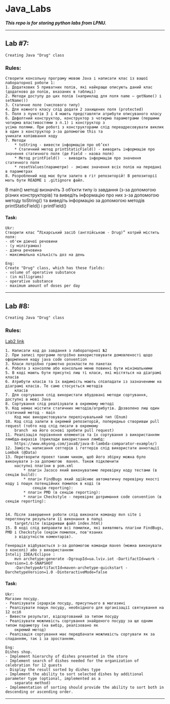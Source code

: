 # Java_Labs
***This repo is for storing python labs from LPNU.***
- - - -

## Lab #7: ##
    Creating Java "Drug" class

### Rules:
    Створити консольну програму мовою Java і написати клас із вашої лабораторної роботи 1:
    1. Додаткових 5 приватних полів, які найкраще описують даний клас (додатково до полів, вказаних в таблиці)
    2. Методи доступу до цих полів (наприклад для поля name – getName() і setName())
    3. Статичне поле (числового типу)
    4. Для кожного класу слід додати 2 захищених поля (protected)
    5. Поля з пунктів 3 і 4 мають представляти атрибути описуваного класу
    6. Дефолтний конструктор, конструктор з чотирма параметрами (першими чотирма властивостями з п.1) і конструктор з
    усіма полями. При роботі з конструкторами слід переадресовувати виклик в один з конструктор з-за допомогою this та
    уникати копіювання коду
    7. Методи
        * toString - вивести інформацію про об’єкт
        * Статичний метод printStaticField() - виводить інформацію про значення статичного поля (де Field - назва поля)
        * Метод printField()  - виводить інформацію про значення статичного поля
        * resetValues(параметри) - змінює значення всіх полів на передані в параметрах
    8. Розроблений код має бути залито в гіт репозиторій! В репозиторії мать бути README і .gitignore файл.

В main() методі визначіть 3 об’єкти типу із завдання (з-за допомогою різних конструкторів) та виведіть інформацію про
них з-за допомогою методу toString() та виведіть інформацію за допомогою методів printStaticField() і printField()

#### Task:
    Ukr:
    Створити клас “Лікарський засіб (англійською - Drug)” котрий містить поля:
    - об'єм діючої речовини
    - (у міліграмах)
    - діюча речовина
    - максимальна кількість доз на день
    
    Eng:
    Create "Drug" class, which has these fields:
    - volume of operative substance
    - (in milligrams)
    - operative substance
    - maximum amount of doses per day
- - - -

## Lab #8: ##
    Creating Java "Drug" class

### Rules:
[Lab2 link](https://github.com/dchelyuk/Python_Labs/blob/master/Lab2/ClassDiagram_Programming_Danylo_Chelyuk_IoT-12.pdf)

    1. Написати код до завдання з лабораторної №2 
    2. При записі програми потрібно використовувати домовленості щодо оформлення коду java code convention
    3. Класи потрібно грамотно розкласти по пакетах
    4. Робота з консоллю або консольне меню повинні бути мінімальними
    5. В коді мають бути присутні лиш ті класи, які містяться на діаграмі класів
    6. Атрибути класів та їх видимість мають співпадати із зазначеними на діаграмі класів. Те саме стосується методів
        класів
    7. Для сортування слід використати вбудовані методи сортування, доступні в мові Java
    8. Сортування слід реалізувати в окремому методі
    9. Код немає містити статичних методів/атрибутів. Дозволено лиш один статичний метод - main
        Код має використовувати перелічувальний тип (Enum)
    10. Код слід залити в окремий репозиторій, попередньо створивши pull request (тобто код слід писати в окремому
        branch  на його основі зробити pull request)
    11. Реалізація порівняння елементів та їх сортування з використанням лямбда-виразів (приклади використання лямбд:
        https://www.mkyong.com/java8/java-8-lambda-comparator-example/)
    12. Замість написання сеттерів і геттерів слід використати аннотації Lombok (@Data)
    13. Перетворити проект таким чином, щоб його збірку можна було виконувати з-за допомогою  maven. Також підключити
        наступні плагіни в pom.xml
            * плагін Jacoco який виконуватиме перевірку коду тестами (в секцію build):
            * плагін FindBugs який здійснює автоматичну перевірку якості коду і пошук потенційних помилок в коді (в
                секцію reporting):
            * плагін PMD (в секцію reporting):
            * плагін Checkstyle - перевіряє дотримання code convention (в секцію reporting):
    
    
    14. Після завершення роботи слід виконати команду mvn site і переглянути результати її виконання в папці
        target/site (відкривши файл index.html)
    15. В коді слід виправити всі помилки, які виявляють плагіни FindBugs, PMD і Checkstyle (окрім помилок, пов'язаних
        з відсутністю коментарів).
    
    Генерація відбувається з-за допомогою команди maven (можна виконувати з консолі) або з використанням
    Intelij IDEA/Eclipse :
        mvn archetype:generate -DgroupId=ua.lviv.iot -DartifactId=work -Dversion=1.0-SNAPSHOT
        -DarchetypeArtifactId=maven-archetype-quickstart -DarchetypeVersion=1.0 -DinteractiveMode=false

#### Task:
    Ukr:
    Магазин посуду.
    - Реалізувати ієрархію посуду, присутнього в магазині
    - Реалізувати пошук посуду, необхідного для організації святкування на 12 осіб
    - Вивести результат, відсортований за типом посуду
    - Реалізувати можливість сортування знайденого посуду за ще одним типом параметру (на вибір, реалізовано як
        окремий метод)
    - Реалізація сортування має передбачати можливість сортувати як за спаданням, так і за зростанням.

    Eng:
    Dishes shop.
    - Implement hierarchy of dishes presented in the store
    - Implement search of dishes needed for the organization of celebration for 12 guests
    - Display the result sorted by dishes type
    - Implement the ability to sort selected dishes by additional parameter type (optional, implemented as a
        separate method)
    - Implementation of sorting should provide the ability to sort both in descending or ascending order.
- - - -

